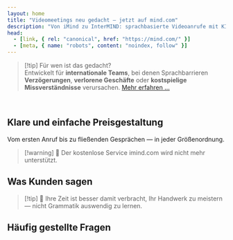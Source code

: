 ```yaml
---
layout: home
title: "Videomeetings neu gedacht — jetzt auf mind.com"
description: "Von iMind zu InterMIND: sprachbasierte Videoanrufe mit KI-gestützter Echtzeitübersetzung."
head:
  - [link, { rel: "canonical", href: "https://mind.com/" }]
  - [meta, { name: "robots", content: "noindex, follow" }]
---
```


<HeroSection
  title="Videomeetings neu gedacht <br>— jetzt auf **mind.com**"
  text="Von iMind zu InterMIND: sprachbasierte Videoanrufe mit Live-Sprachübersetzung.">
<AuthButton text="Jetzt starten" buttonClass="brand"/>
</HeroSection>

<span id="1"></span>
<FeatureBlock :card="{
  title: 'Übersetzung ≠ Verstehen. Hier ist die Zukunft.',
  details: 'Unabhängig von der Sprache wird **Ihre Stimme gehört — und verstanden** — als würden Sie dieselbe Sprache sprechen.',
    items: [
      '⚡︎ Natürlich, in [Echtzeit](../product/overview/how-it-works), ohne Untertitel oder Verzögerung.',
      '✧ KI-gestützte Interpretation erfasst Tonfall, Absicht und branchenspezifische Terminologie.',
    ],
  link: '../product/overview/what-is-intermind',
  src: {
    light: '/media-kit/animals-cartoon-3-2.png',
    dark: '/1d.png',
  },
  inversion: false
}" />

<span id="2"></span>
<FeatureBlock :card="{
    title: 'Der Verstand in Ihren Meetings',
    details: 'InterMIND verwandelt jeden mehrsprachigen Anruf in klares, durchsuchbares Wissen.',
    items: [
      '🔍 **Fragen Sie alles** — KI findet Antworten **in all Ihren Meetings**.',
      '✧ Extrahiert automatisch Aufgaben, Verantwortliche und Fristen.',
      '✧ Fasst wichtige Punkte in jeder Sprache zusammen — sofort.',
    ],
    link: '../product/overview/how-it-works#🧩-deep-memory-deep-understanding',
    src: {
      light: '/2l.png',
      dark: '/2d.png',
    },
    inversion: true
  }" />

<span id="3"></span>
<FeatureBlock :card="{
    title: 'Für professionelle Meetings entwickelt — nicht nur zum Reden',
    details: 'InterMIND ist eine **professionelle Videomeeting-Plattform**, kein leichtgewichtiges Add-on oder Plugin.',
    items: [
      '✧ 1080p-Auflösung, intelligente Geräuschunterdrückung, Terminplanung, Moderation, Bildschirmfreigabe, Aufzeichnung, Untertitelung, Teilnehmer-Chat und Kalenderintegration — alles integriert, sofort einsatzbereit.',
    ],
    link: '../product/overview/video-meeting-platform',
    src: {
      light: '/promo/imind-2.webm',
      dark: '/promo/imind-2.webm',
    },
    inversion: false
  }" />

<span id="4"></span>
<FeatureBlock
  :card="{
    title: 'Datenschutz wo es darauf ankommt',
    details:
      'InterMIND ist für vertrauenskritische Gespräche entwickelt — wo Datenschutz und Kontrolle am wichtigsten sind.',
    items: [
      '⚡︎ [Datenschutzzonen](../product/overview/privacy-architecture) — EU, USA, Südostasien',
      '✧ **Keine Datennutzung für Training**. Kein Zugriff durch Dritte.'
    ],
    link: '../product/overview/privacy-architecture',
    src: {
      light: '/4l.png',
      dark: '/4d.png',
    },
    inversion: true
  }"
/>

> [!tip] Für wen ist das gedacht?  
> Entwickelt für **internationale Teams**, bei denen Sprachbarrieren **Verzögerungen**, **verlorene Geschäfte** oder **kostspielige Missverständnisse** verursachen. [Mehr erfahren ...](../product/overview/markets)

<br>

<span id="Pricing"></span>

## Klare und einfache Preisgestaltung

Vom ersten Anruf bis zu fließenden Gesprächen — in jeder Größenordnung.

<PricingPlans :plans="[
  {
    title: '**Basic** &nbsp 1 Benutzer',
    price: '**Kostenlos**',
    details: 'keine Kreditkarte erforderlich',
    items: [
      '**25** Meetings',
      '**100** Teilnehmer Video-Meetings [💬](#3)',
      '**30** GB gemeinsamer Speicher pro Benutzer',
      'Suche in allen Ihren Meetings [💬](#2)',
      'Simultandolmetschen [💬](#1)',
    ],
  },
  {
    title: '**Pro**  &nbsp 1-99 Benutzer',
    price: '**20 €** /Monat/Benutzer, jährlich abgerechnet',
    details: 'oder 25 € monatlich abgerechnet',
    items: [
      '**unbegrenzte** Meetings',
      '**150** Teilnehmer Video-Meetings [💬](#3)',
      '**2** TB gemeinsamer Speicher pro Benutzer',
      'Suche in allen Ihren Meetings [💬](#2)',
      'Simultandolmetschen [💬](#1)',
    ],
  },
  {
    title: '**Business** &nbsp 100+ Benutzer',
    price: '**Individuelle Preisgestaltung**',
    details: 'Entwickelt für Datenschutz',
    items: [
      '**unbegrenzte** Meetings',
      '**500** Teilnehmer Video-Meetings [💬](#3)',
      '**5** TB gemeinsamer Speicher pro Benutzer',
      'Suche in allen Ihren Meetings [💬](#2)',
      'Simultandolmetschen [💬](#1)',
      '**Privacy Zones** [💬](#4)',
    ],
  }
]">
<AuthButton text="Kostenlos testen" buttonClass="alt"/>
<AuthButton text="Jetzt kaufen" buttonClass="brand"/>
<ContactFormModalNav buttonText="Mit unserem Team sprechen" buttonClass="alt"/>
</PricingPlans>

> [!warning] 🔴 Der kostenlose Service imind.com wird nicht mehr unterstützt.

<span id="Testimonials"></span>

## Was Kunden sagen

<AutoScrollTestimonials testimonialsUrl="/testimonials.json"/>

> [!tip] 🥇 Ihre Zeit ist besser damit verbracht, Ihr Handwerk zu meistern — nicht Grammatik auswendig zu lernen.

<span id="FAQ"></span>

## Häufig gestellte Fragen

<AccordionGroup :items="
[
  {
    q: 'Welche Sprachen unterstützt InterMind für die Dolmetschung?',
    a: 'InterMind unterstützt **Echtzeit-Dolmetschung** in den folgenden 19 Sprachen:<br><br>- العربية (ar) – Arabisch<br>- Čeština (cs) – Tschechisch<br>- Deutsch (de) – Deutsch<br>- English (en) – Englisch<br>- Español (es) – Spanisch<br>- Français (fr) – Französisch<br>- हिन्दी (hi) – Hindi<br>- Magyar (hu) – Ungarisch<br>- Italiano (it) – Italienisch<br>- 日本語 (ja) – Japanisch<br>- 한국어 (ko) – Koreanisch<br>- Nederlands (nl) – Niederländisch<br>- Polski (pl) – Polnisch<br>- Português (pt) – Portugiesisch<br>- Русский (ru) – Russisch<br>- Türkçe (tr) – Türkisch<br>- 中文 (zh) – Chinesisch<br>- עברית (he) – Hebräisch<br>- ไทย (th) – Thai<br><br>Wir erweitern diese Liste kontinuierlich — neue Sprachen werden mit jeder größeren Version hinzugefügt.'
  },
  {
    q: 'Was ist ein lizenzierter Benutzer und was ist ein Teilnehmer?',
    a: 'Ein *lizenzierter Benutzer* hat eine kostenlose oder kostenpflichtige Meeting-Lizenz und kann Meetings innerhalb der Grenzen seines Plans planen. *Teilnehmer* sind Eingeladene — sie **benötigen kein Konto oder Lizenz** zum Beitreten und können sich von jedem Gerät **kostenlos** verbinden.'
  },
  {
    q: 'Wie viele Personen können eine InterMind-Lizenz verwenden?',
    a: 'Jeder *lizenzierte Benutzer* kann **unbegrenzt viele Meetings** veranstalten. Wenn mehrere Teammitglieder gleichzeitig Meetings veranstalten müssen, benötigt jeder seine eigene Lizenz.'
  },
  {
    q: 'Wie lange kann ein Meeting maximal dauern?',
    a: 'Meetings können in allen Plänen bis zu **24 Stunden** dauern.'
  },
  {
    q: 'Gibt es eine Begrenzung für die Anzahl der Meetings, die ich veranstalten kann?',
    a: 'Der *Free Basic*-Plan beinhaltet **25 kostenlose Meetings**. *Pro*- und *Business*-Pläne bieten unbegrenzte Meetings mit mehr Teilnehmern und Kontrolle.'
  },
  {
    q: 'Wie gewährleistet InterMind Datenschutz und Sicherheit?',
    a: 'InterMind ist **standardmäßig privat**. Alle Daten werden in Ihrer ausgewählten **Datenschutzzone** verarbeitet und gespeichert — _EU_, _USA_ oder _Asien_. Wir entsprechen der [**DSGVO**](https://gdpr.eu), [**CCPA**](https://oag.ca.gov/privacy/ccpa) und UAE PDPL und **verwenden niemals Ihre Inhalte** für Training oder Zugriff durch Dritte. Erweiterte [Datenschutzzonen-Kontrolle](../product/overview/privacy-architecture) ist im **Business**-Plan verfügbar.'
  },
  {
    q: 'Kann ich InterMind vor dem Kauf eines Plans testen?',
    a: 'Absolut. Der *Free Basic*-Plan gibt Ihnen vollen Zugang zu den Kernfunktionen mit **25 kostenlosen Meetings** — einschließlich **Simultandolmetschung** und **Meeting-Suche**. Keine Kreditkarte erforderlich. Jederzeit upgraden.'
  },
  {
    q: 'Was ist, wenn ich Hilfe oder Support benötige?',
    a: 'Support ist über unser [Hilfezentrum](../resources/help) verfügbar. *Business*-Benutzer erhalten **vorrangigen Support** mit einem dedizierten Kontakt.'
  },
  {
    q: 'Wie verwalte ich mein Abonnement (Upgrade, Downgrade oder Kündigung)?',
    a: 'Sie können Ihren Plan jederzeit über Ihre **Kontoeinstellungen** ändern. Änderungen treten **sofort** in Kraft. Bei Kündigungen werden *monatliche Pläne* am Ende des Abrechnungszyklus gekündigt. *Jahrespläne* können für eine **anteilige Rückerstattung** gekündigt werden.'
  },
  {
    q: 'Welche Sprachen unterstützt InterMind für die Dolmetschung?',
    a: 'Wir unterstützen **über 100 Sprachen** mit Echtzeit-Dolmetschung. Die Liste wächst ständig — besuchen Sie unsere Website für Updates.'
  },
  {
    q: 'Kann ich InterMind für Webinare oder große Veranstaltungen verwenden?',
    a: 'Ja. *Pro*- und *Business*-Pläne sind ideal für **große Meetings und Webinare** — mit Unterstützung für bis zu **500 Teilnehmer** im *Business*-Plan.'
  },
]
"/>

<HomeFooter :columns="[
  {
    title: 'PRODUKT',
    links: [
      { text: 'Übersicht', link: '../product/overview/what-is-intermind' },
      { text: 'Erste Schritte', link: '../product/guide/getting-started' },
      { text: 'Testimonials', link: '#testimonials' },
      { text: 'Preise', link: '#Pricing' },
    ]
  },
  {
    title: 'SUPPORT',
    links: [
      { text: 'Support erhalten', link: '../resources/help' },
      { text: 'FAQ', link: '#FAQ' },
      { text: 'Service-Status', link: 'https://status.mind.com/' },
      { text: 'Datenschutzrichtlinie', link: '../resources/company/Privacy-Policy' },
      { text: 'KI-Rechtsleitfaden', link: '../resources/company/Legal-Regulations-for-AI-Services' },
      // { text: 'Privacy Settings', link: '#' },
    ]
  },
  {
    title: 'RESSOURCEN',
    links: [
      // { text: 'Blog', link: './blog' },
      { text: 'Marken-Assets', link: '../resources/media-kit' },
      { text: 'KI API / LLM Docs', link: 'https://mind.com/llms-full.txt' },
    ]
  },
  {
    title: 'UNTERNEHMEN',
    links: [
      { text: 'Über uns', link: '../resources/company/about' },
      // { text: 'Team', link: './resources/company/team' },
      // { text: 'Careers', link: './resources/company/careers' },
      { text: 'Kontakte', link: '../resources/company/contacts' }
    ]
  },
]" />
